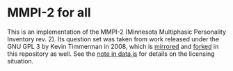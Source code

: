 # MMPI-2 for all

This is an implementation of the MMPI-2 (Minnesota Multiphasic Personality Inventory rev. 2).
Its question set was taken from work released under the GNU GPL 3 by Kevin
Timmerman in 2008, which is [mirrored](https://cdn.rawgit.com/nucular/mmpi-2/c7456d4bc33a8f355ad63fc0424aeac29e70a2f6/index.html)
and [forked](./tree/original) in this repository as well. See the
[note in data.js](./data.js#L2-L12) for details on the licensing situation.